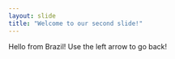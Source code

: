 ```yaml
---
layout: slide
title: "Welcome to our second slide!"
---
```

Hello from Brazil!
Use the left arrow to go back!
